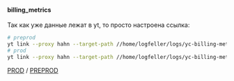 #### billing_metrics

Так как уже данные лежат в yt, то просто настроена ссылка:

```bash
# preprod
yt link --proxy hahn --target-path //home/logfeller/logs/yc-billing-metrics --link-path //home/cloud-dwh/data/preprod/raw/logfeller/billing/billing_metrics
# prod
yt link --proxy hahn --target-path //home/logfeller/logs/yc-billing-metrics --link-path //home/cloud-dwh/data/prod/raw/logfeller/billing/billing_metrics
```

[PROD](https://yt.yandex-team.ru/hahn/navigation?path=//home/cloud-dwh/data/prod/raw/logfeller/billing/billing_metrics) / [PREPROD](https://yt.yandex-team.ru/hahn/navigation?path=//home/cloud-dwh/data/preprod/raw/logfeller/billing/billing_metrics)

